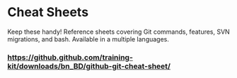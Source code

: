 # Cheat Sheets
Keep these handy! Reference sheets covering Git commands, features, SVN migrations, and bash. Available in a multiple languages.

### https://github.github.com/training-kit/downloads/bn_BD/github-git-cheat-sheet/
